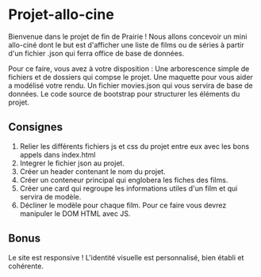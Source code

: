# Projet-allo-cine

Bienvenue dans le projet de fin de Prairie ! Nous allons concevoir un mini allo-ciné dont le but est d'afficher une liste de films ou de séries à partir d'un fichier .json qui ferra office de base de données.

Pour ce faire, vous avez à votre disposition : Une arborescence simple de fichiers et de dossiers qui compse le projet. Une maquette pour vous aider a modélisé votre rendu. Un fichier movies.json qui vous servira de base de données. Le code source de bootstrap pour structurer les éléments du projet.

## Consignes
1. Relier les différents fichiers js et css du projet entre eux avec les bons appels dans index.html
2. Integrer le fichier json au projet.
3. Créer un header contenant le nom du projet.
4. Créer un conteneur principal qui englobera les fiches des films.
5. Créer une card qui regroupe les informations utiles d'un film et qui servira de modèle.
6. Décliner le modèle pour chaque film.
Pour ce faire vous devrez manipuler le DOM HTML avec JS.

## Bonus
Le site est responsive ! L'identité visuelle est personnalisé, bien établi et cohérente.
